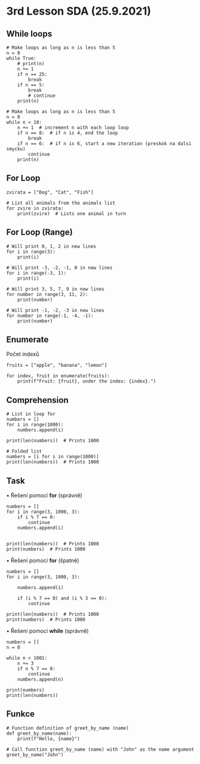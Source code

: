 # 3rd Lesson SDA (25.9.2021)

## While loops

```Py
# Make loops as long as n is less than 5
n = 0
while True:
    # print(n)
    n += 1
    if n == 25:
        break
    if n == 5:
        break
        # continue
    print(n)
```

```Py
# Make loops as long as n is less than 5
n = 0
while n < 10:
    n += 1  # increment n with each loop loop
    if n == 8:  # if n is 4, end the loop
        break
    if n == 6:  # if n is 6, start a new iteration (preskok na dalsi smycku)
        continue
    print(n)
```

## For Loop

```Py
zvirata = ["Dog", "Cat", "Fish"]

# List all animals from the animals list
for zvire in zvirata:
    print(zvire)  # Lists one animal in turn
```

## For Loop (Range)

```Py
# Will print 0, 1, 2 in new lines
for i in range(3):
    print(i)
```

```Py
# Will print -3, -2, -1, 0 in new lines
for i in range(-3, 1):
    print(i)
```

```Py
# Will print 3, 5, 7, 9 in new lines
for number in range(3, 11, 2):
    print(number)
```

```Py
# Will print -1, -2, -3 in new lines
for number in range(-1, -4, -1):
    print(number)
```

## Enumerate

Počet indexů

```Py
fruits = ["apple", "banana", "lemon"]

for index, fruit in enumerate(fruits):
    print(f"Fruit: {fruit}, under the index: {index}.")
```

## Comprehension

```Py
# List in loop for
numbers = []
for i in range(1000):
    numbers.append(i)

print(len(numbers))  # Prints 1000

# Folded list
numbers = [i for i in range(1000)]
print(len(numbers))  # Prints 1000
```

## Task

• Řešení pomocí **for** (správně)
```Py
numbers = []
for i in range(3, 1000, 3):
    if i % 7 == 0:
        continue
    numbers.append(i)


print(len(numbers))  # Prints 1000
print(numbers)  # Prints 1000

```


• Řešení pomocí **for** (špatně)
```Py
numbers = []
for i in range(3, 1000, 3):

    numbers.append(i)

    if (i % 7 == 0) and (i % 3 == 0):
        continue

print(len(numbers))  # Prints 1000
print(numbers)  # Prints 1000
```

• Řešení pomocí **while** (správně)
```Py
numbers = []
n = 0

while n < 1001:
    n += 3
    if n % 7 == 0:
        continue
    numbers.append(n)

print(numbers)
print(len(numbers))
```

## Funkce

```Py
# Function definition of greet_by_name (name)
def greet_by_name(name):
    print(f"Hello, {name}")

# Call function greet_by_name (name) with "John" as the name argument
greet_by_name("John")
```
